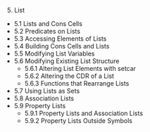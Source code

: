 5. List
  - 5.1 Lists and Cons Cells
  - 5.2 Predicates on Lists
  - 5.3 Accessing Elements of Lists
  - 5.4 Building Cons Cells and Lists
  - 5.5 Modifying List Variables
  - 5.6 Modifying Existing List Structure
    - 5.6.1 Altering List Elements with setcar
    - 5.6.2 Altering the CDR of a List
    - 5.6.3 Functions that Rearrange Lists
  - 5.7 Using Lists as Sets
  - 5.8 Association Lists
  - 5.9 Property Lists
    - 5.9.1 Property Lists and Association Lists
    - 5.9.2 Property Lists Outside Symbols
